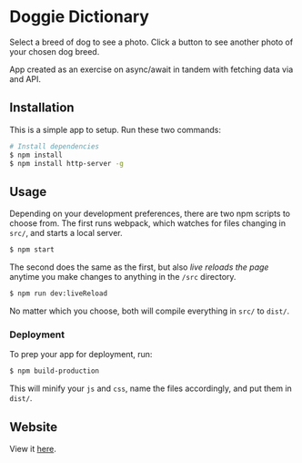 # Doggie Dictionary
Select a breed of dog to see a photo. Click a button to see another photo of your chosen dog breed.

App created as an exercise on async/await in tandem with fetching data via and API.

## Installation
This is a simple app to setup. Run these two commands:
```sh
# Install dependencies
$ npm install
$ npm install http-server -g
```

## Usage
Depending on your development preferences, there are two npm scripts to choose from. The first runs webpack, which watches for files changing in `src/`, and starts a local server.
```sh
$ npm start
```
The second does the same as the first, but also _live reloads the page_ anytime you make changes to anything in the `/src` directory.
```sh
$ npm run dev:liveReload
```
No matter which you choose, both will compile everything in `src/` to `dist/`.

### Deployment
To prep your app for deployment, run:
```sh
$ npm build-production
```
This will minify your `js` and `css`, name the files accordingly, and put them in `dist/`.

## Website

View it [here](https://tynandebold.com/doggie-dictionary/).
